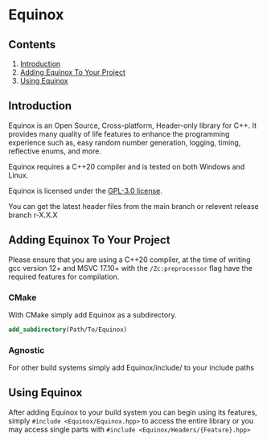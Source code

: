 # Equinox

## Contents

1. [Introduction](#intro)
2. [Adding Equinox To Your Project](#adding)
3. [Using Equinox](#using)

## Introduction <a name="intro"></a>

Equinox is an Open Source, Cross-platform, Header-only library for C++. It
provides many quality of life features to enhance the programming experience
such as, easy random number generation, logging, timing, reflective enums, and
more.

Equinox requires a C++20 compiler and is tested on both Windows and Linux.

Equinox is licensed under the [GPL-3.0 license](https://www.gnu.org/licenses/gpl-3.0.en.html).

You can get the latest header files from the main branch or relevent
release branch r-X.X.X


## Adding Equinox To Your Project <a name="adding"></a>

Please ensure that you are using a C++20 compiler, at the time of writing
gcc version 12+ and MSVC 17.10+ with the `/Zc:preprocessor` flag have the required
features for compilation.

### CMake

With CMake simply add Equinox as a subdirectory.
```cmake
add_subdirectory(Path/To/Equinox)
```

### Agnostic

For other build systems simply add Equinox/include/ to your include paths


## Using Equinox <a name="using"></a>

After adding Equinox to your build system you can begin using its features,
simply `#include <Equinox/Equinox.hpp>` to access the entire library or you
may access single parts with `#include <Equinox/Headers/{Feature}.hpp>`
